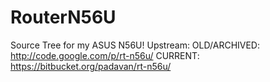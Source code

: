 # RouterN56U
Source Tree for my ASUS N56U! 
Upstream: OLD/ARCHIVED: http://code.google.com/p/rt-n56u/ CURRENT: https://bitbucket.org/padavan/rt-n56u/

